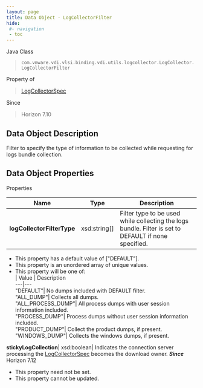 ```yaml
---
layout: page
title: Data Object - LogCollectorFilter
hide:
 #- navigation
 - toc
---
```






Java Class  
> `com.vmware.vdi.vlsi.binding.vdi.utils.logcollector.LogCollector.LogCollectorFilter`

Property of  
> [LogCollectorSpec](vdi.utils.logcollector.LogCollector.LogCollectorSpec.md#field_detail)

Since  
> Horizon 7.10


## Data Object Description 

Filter to specify the type of information to be collected while requesting for logs bundle collection. 

## Data Object Properties

Properties

Name |  Type |  Description   
---|---|---  
**logCollectorFilterType**|  xsd:string[]|  Filter type to be used while collecting the logs bundle. Filter is set to DEFAULT if none specified.   


  * This property has a default value of ["DEFAULT"].
  * This property is an unordered array of unique values.
  * This property will be one of:  
|  Value |  Description   
---|---  
"DEFAULT"| No dumps included with DEFAULT filter.  
"ALL_DUMP"| Collects all dumps.  
"ALL_PROCESS_DUMP"| All process dumps with user session information included.  
"PROCESS_DUMP"| Process dumps without user session information included.  
"PRODUCT_DUMP"| Collect the product dumps, if present.  
"WINDOWS_DUMP"| Collects the windows dumps, if present.  

  
**stickyLogCollection**|  xsd:boolean|  Indicates the connection server processing the [LogCollectorSpec](vdi.utils.logcollector.LogCollector.LogCollectorSpec.md) becomes the download owner.  **_Since_** Horizon 7.12  


* This property need not be set.
* This property cannot be updated.

  
  
  
  
  
  
